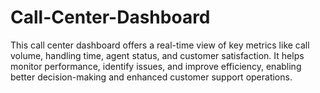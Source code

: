 # Call-Center-Dashboard
This call center dashboard offers a real-time view of key metrics like call volume, handling time, agent status, and customer satisfaction. It helps monitor performance, identify issues, and improve efficiency, enabling better decision-making and enhanced customer support operations.

